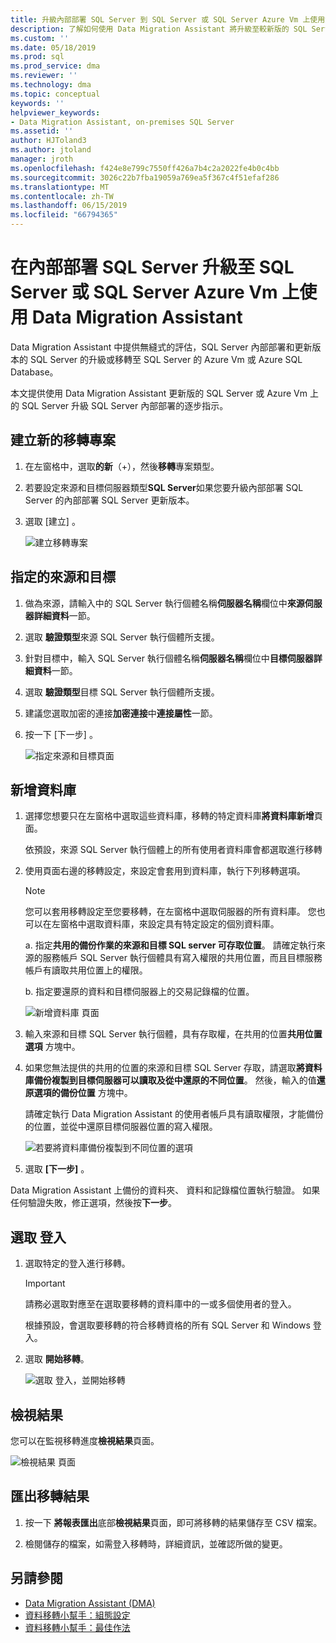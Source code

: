 ```yaml
---
title: 升級內部部署 SQL Server 到 SQL Server 或 SQL Server Azure Vm 上使用資料移轉小幫手 |Microsoft Docs
description: 了解如何使用 Data Migration Assistant 將升級至較新版的 SQL Server 或 Azure Vm 上的 SQL Server 的內部部署 SQL Server
ms.custom: ''
ms.date: 05/18/2019
ms.prod: sql
ms.prod_service: dma
ms.reviewer: ''
ms.technology: dma
ms.topic: conceptual
keywords: ''
helpviewer_keywords:
- Data Migration Assistant, on-premises SQL Server
ms.assetid: ''
author: HJToland3
ms.author: jtoland
manager: jroth
ms.openlocfilehash: f424e8e799c7550ff426a7b4c2a2022fe4b0c4bb
ms.sourcegitcommit: 3026c22b7fba19059a769ea5f367c4f51efaf286
ms.translationtype: MT
ms.contentlocale: zh-TW
ms.lasthandoff: 06/15/2019
ms.locfileid: "66794365"
---
```

# <a name="upgrade-on-premises-sql-server-to-sql-server-or-sql-server-on-azure-vms-using-the-data-migration-assistant"></a>在內部部署 SQL Server 升級至 SQL Server 或 SQL Server Azure Vm 上使用 Data Migration Assistant

Data Migration Assistant 中提供無縫式的評估，SQL Server 內部部署和更新版本的 SQL Server 的升級或移轉至 SQL Server 的 Azure Vm 或 Azure SQL Database。

本文提供使用 Data Migration Assistant 更新版的 SQL Server 或 Azure Vm 上的 SQL Server 升級 SQL Server 內部部署的逐步指示。

## <a name="create-a-new-migration-project"></a>建立新的移轉專案

1. 在左窗格中，選取**的新**（+），然後**移轉**專案類型。

2. 若要設定來源和目標伺服器類型**SQL Server**如果您要升級內部部署 SQL Server 的內部部署 SQL Server 更新版本。

3. 選取 [建立]  。

   ![建立移轉專案](../dma/media/NewCreate.png)

## <a name="specify-the-source-and-target"></a>指定的來源和目標

1. 做為來源，請輸入中的 SQL Server 執行個體名稱**伺服器名稱**欄位中**來源伺服器詳細資料**一節。 

2. 選取 **驗證類型**來源 SQL Server 執行個體所支援。

3. 針對目標中，輸入 SQL Server 執行個體名稱**伺服器名稱**欄位中**目標伺服器詳細資料**一節。 

4. 選取 **驗證類型**目標 SQL Server 執行個體所支援。

5. 建議您選取加密的連接**加密連接**中**連接屬性**一節。

6. 按一下 [下一步]  。

   ![指定來源和目標頁面](../dma/media/SourceTarget.png)

## <a name="add-databases"></a>新增資料庫

1. 選擇您想要只在左窗格中選取這些資料庫，移轉的特定資料庫**將資料庫新增**頁面。

   依預設，來源 SQL Server 執行個體上的所有使用者資料庫會都選取進行移轉

2. 使用頁面右邊的移轉設定，來設定會套用到資料庫，執行下列移轉選項。

   > [!NOTE]
   > 您可以套用移轉設定至您要移轉，在左窗格中選取伺服器的所有資料庫。 您也可以在左窗格中選取資料庫，來設定具有特定設定的個別資料庫。

    a. 指定**共用的備份作業的來源和目標 SQL server 可存取位置**。 請確定執行來源的服務帳戶 SQL Server 執行個體具有寫入權限的共用位置，而且目標服務帳戶有讀取共用位置上的權限。

    b. 指定要還原的資料和目標伺服器上的交易記錄檔的位置。

    ![新增資料庫 頁面](../dma/media/AddDatabases.png)

3. 輸入來源和目標 SQL Server 執行個體，具有存取權，在共用的位置**共用位置選項** 方塊中。

4. 如果您無法提供的共用的位置的來源和目標 SQL Server 存取，請選取**將資料庫備份複製到目標伺服器可以讀取及從中還原的不同位置**。 然後，輸入的值**還原選項的備份位置** 方塊中。 

   請確定執行 Data Migration Assistant 的使用者帳戶具有讀取權限，才能備份的位置，並從中還原目標伺服器位置的寫入權限。

   ![若要將資料庫備份複製到不同位置的選項](../dma/media/CopyDatabaseDifferentLocation.png)

5. 選取 **[下一步]** 。

Data Migration Assistant 上備份的資料夾、 資料和記錄檔位置執行驗證。 如果任何驗證失敗，修正選項，然後按**下一步**。

## <a name="select-logins"></a>選取 登入

1. 選取特定的登入進行移轉。

   > [!IMPORTANT]
   > 請務必選取對應至在選取要移轉的資料庫中的一或多個使用者的登入。   

   根據預設，會選取要移轉的符合移轉資格的所有 SQL Server 和 Windows 登入。

2. 選取 **開始移轉**。

   ![選取 登入，並開始移轉](../dma/media/SelectLogins.png)

## <a name="view-results"></a>檢視結果

您可以在監視移轉進度**檢視結果**頁面。

![檢視結果 頁面](../dma/media/ViewResults.png)

## <a name="export-migration-results"></a>匯出移轉結果

1. 按一下 **將報表匯出**底部**檢視結果**頁面，即可將移轉的結果儲存至 CSV 檔案。

2. 檢閱儲存的檔案，如需登入移轉時，詳細資訊，並確認所做的變更。

## <a name="see-also"></a>另請參閱

- [Data Migration Assistant (DMA)](../dma/dma-overview.md)
- [資料移轉小幫手：組態設定](../dma/dma-configurationsettings.md)
- [資料移轉小幫手：最佳作法](../dma/dma-bestpractices.md)
